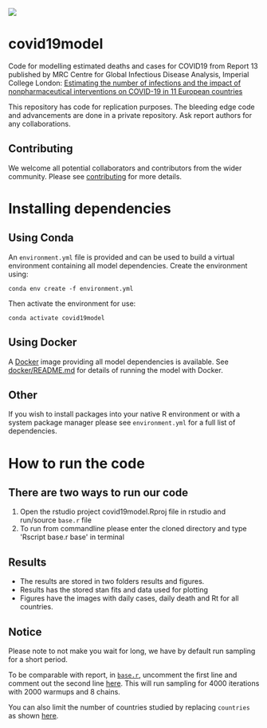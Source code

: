![](https://github.com/ImperialCollegeLondon/covid19model/workflows/CI/badge.svg)

# covid19model
Code for modelling estimated deaths and cases for COVID19 from Report 13 published by MRC Centre for Global Infectious Disease Analysis, Imperial College London: [Estimating the number of infections and the impact of nonpharmaceutical interventions on COVID-19 in 11 European countries](https://www.imperial.ac.uk/mrc-global-infectious-disease-analysis/covid-19/report-13-europe-npi-impact/) 

This repository has code for replication purposes. The bleeding edge code and advancements are done in a private repository. Ask report authors for any collaborations. 

## Contributing

We welcome all potential collaborators and contributors from the wider community. Please see [contributing](contributing.md) for more details.

# Installing dependencies

## Using Conda

An `environment.yml` file is provided and can be used to build a virtual
environment containing all model dependencies. Create the environment using:
```
conda env create -f environment.yml
```

Then activate the environment for use:
```
conda activate covid19model
```

## Using Docker

A [Docker][] image providing all model dependencies is available. See
[docker/README.md](docker/) for details of running the model with Docker.

[Docker]: https://www.docker.com/

## Other

If you wish to install packages into your native R environment or with a system
package manager please see `environment.yml` for a full list of dependencies.

# How to run the code

## There are two ways to run our code
1. Open the rstudio project covid19model.Rproj file in rstudio and run/source `base.r` file
2. To run from commandline please enter the cloned directory and type 'Rscript base.r base' in terminal
## Results
* The results are stored in two folders results and figures.
* Results has the stored stan fits and data used for plotting
* Figures have the images with daily cases, daily death and Rt for all countries.

## Notice
Please note to not make you wait for long, we have by default run sampling for a short period. 
 
To be comparable with report, in [`base.r`](base.r), uncomment the first line and comment out the second line [here](https://github.com/ImperialCollegeLondon/covid19model/blob/7c35e25340a8067706d548a104eca86169d50b67/base.r#L212-L213). This will run sampling for 4000 iterations with 2000 warmups and 8 chains.

You can also limit the number of countries studied by replacing `countries` as shown [here](https://github.com/ImperialCollegeLondon/covid19model/blob/7c35e25340a8067706d548a104eca86169d50b67/base.r#L63).